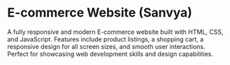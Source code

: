 # E-commerce Website (Sanvya)
A fully responsive and modern E-commerce website built with HTML, CSS, and JavaScript. Features include product listings, a shopping cart, a responsive design for all screen sizes, and smooth user interactions. Perfect for showcasing web development skills and design capabilities.
